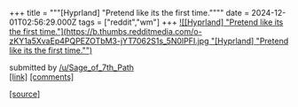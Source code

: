+++
title = """[Hyprland] "Pretend like its the first time.""""
date = 2024-12-01T02:56:29.000Z
tags = ["reddit","wm"]
+++
[![[Hyprland] "Pretend like its the first time."](https://b.thumbs.redditmedia.com/o-zKY1a5XvaEp4PQPEZOTbM3-jYT7062S1s_5N0lPFI.jpg "[Hyprland] "Pretend like its the first time."")](https://www.reddit.com/r/unixporn/comments/1h3thkk/hyprland_pretend_like_its_the_first_time/)

submitted by [/u/Sage\_of\_7th\_Path](https://www.reddit.com/user/Sage_of_7th_Path)  
[\[link\]](https://www.reddit.com/gallery/1h3thkk) [\[comments\]](https://www.reddit.com/r/unixporn/comments/1h3thkk/hyprland_pretend_like_its_the_first_time/)

[[source]](https://www.reddit.com/r/unixporn/comments/1h3thkk/hyprland_pretend_like_its_the_first_time/)
